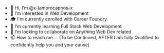 - 👋 Hi, I’m @x-lamprocapnos-x
- 👀 I’m interested in Web Development
- 🎓 I'm currently enrolled with Career Foundry
- 🌱 I’m currently learning Full Stack Web Development
- 💞️ I’m looking to collaborate on Anything Web Dev related
- 📫 How to reach me ... (To be Continued, AFTER I am fully Qualified to confidently help you and your cause)

<!---
x-lamprocapnos-x/x-lamprocapnos-x is a ✨ special ✨ repository because its `README.md` (this file) appears on your GitHub profile.
You can click the Preview link to take a look at your changes.
--->
